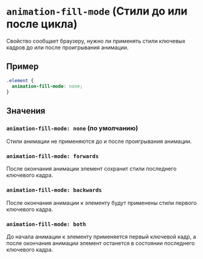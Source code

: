 # `animation-fill-mode` (Стили до или после цикла)

Свойство сообщает браузеру, нужно ли применять стили ключевых кадров до или после проигрывания анимации.

## Пример

```css
.element {
  animation-fill-mode: none;
}
```

## Значения

### `animation-fill-mode: none` (по умолчанию)

Стили анимации не применяются до и после проигрывания анимации.

### `animation-fill-mode: forwards`

После окончания анимации элемент сохранит стили последнего ключевого кадра.

### `animation-fill-mode: backwards`

После окончания анимации к элементу будут применены стили первого ключевого кадра.

### `animation-fill-mode: both`

До начала анимации к элементу применяется первый ключевой кадр, а после окончания анимации элемент останется в состоянии последнего ключевого кадра.
